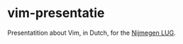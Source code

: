 vim-presentatie
===============

Presentatition about Vim, in Dutch, for the [Nijmegen LUG](http://www.linuxnijmegen.nl/bijeenkomsten/23-lugn13-dinsdag-10-september-2013).
